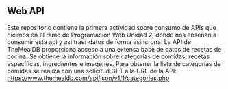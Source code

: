 ## Web API 
Este repositorio contiene la primera actividad sobre consumo de APIs que hicimos en el ramo de Programación Web Unidad 2, donde nos enseñan a consumir esta api y asi traer datos de forma asincrona.
La API de TheMealDB proporciona acceso a una extensa base de datos de recetas de cocina. Se obtiene la información sobre categorías de comidas,
recetas específicas, ingredientes e imagenes.
Para obtener la lista de categorías de comidas se realiza con una solicitud GET a la URL de la API: https://www.themealdb.com/api/json/v1/1/categories.php
